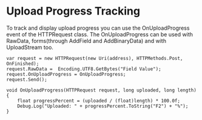 # Upload Progress Tracking
To track and display upload progress you can use the OnUploadProgress event of the HTTPRequest class. The OnUploadProgress can be used with RawData, forms(through AddField and AddBinaryData) and with UploadStream too.

```language-csharp
var request = new HTTPRequest(new Uri(address), HTTPMethods.Post, OnFinished);
request.RawData =  Encoding.UTF8.GetBytes("Field Value");
request.OnUploadProgress = OnUploadProgress;
request.Send();

void OnUploadProgress(HTTPRequest request, long uploaded, long length) {
	float progressPercent = (uploaded / (float)length) * 100.0f;
	Debug.Log("Uploaded: " + progressPercent.ToString("F2") + "%");
}
```
